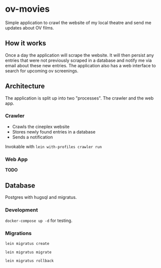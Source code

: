# ov-movies

Simple application to crawl the website of my local theatre and send me updates about OV films.

## How it works

Once a day the application will scrape the website.
It will then persist any entries that were not previously scraped in a database and notify me via email about these new entries.
The application also has a web interface to search for upcoming ov screenings.

## Architecture

The application is split up into two "processes". The crawler and the web app.

### Crawler

- Crawls the cineplex website
- Stores newly found entries in a database
- Sends a notification

Invokable with `lein with-profiles crawler run`

### Web App

**TODO**

## Database

Postgres with hugsql and migratus.

### Development

`docker-compose up -d` for testing.

### Migrations

`lein migratus create`

`lein migratus migrate`

`lein migratus rollback`